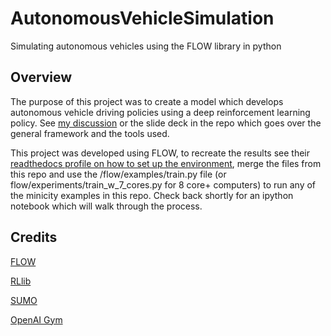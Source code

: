 # AutonomousVehicleSimulation
Simulating autonomous vehicles using the FLOW library in python

## Overview
The purpose of this project was to create a model which develops autonomous vehicle driving policies using a deep reinforcement learning policy. See [my discussion](https://www.youtube.com/watch?v=qXuBEs9G7Iw&t=12s) or the slide deck in the repo which goes over the general framework and the tools used.

This project was developed using FLOW, to recreate the results see their [readthedocs profile on how to set up the environment](https://flow.readthedocs.io/en/latest/flow_setup.html), merge the files from this repo and use the /flow/examples/train.py file (or flow/experiments/train_w_7_cores.py for 8 core+ computers) to run any of the minicity examples in this repo. Check back shortly for an ipython notebook which will walk through the process.

## Credits

[FLOW](https://github.com/flow-project/flow)

[RLlib](https://github.com/ray-project/ray/blob/master/python/ray/rllib)

[SUMO](https://github.com/eclipse/sumo)

[OpenAI Gym](https://github.com/openai/gym)
